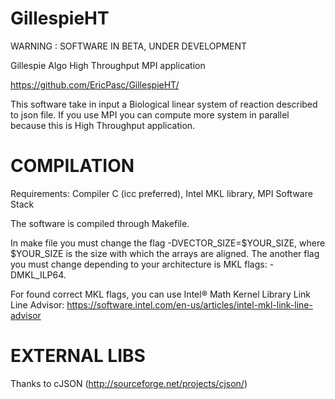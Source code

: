 GillespieHT
===========

WARNING : SOFTWARE IN BETA, UNDER DEVELOPMENT

Gillespie Algo High Throughput MPI application

https://github.com/EricPasc/GillespieHT/

This software take in input a Biological linear system of reaction described to json file.
If you use MPI you can compute more system in parallel because this is High Throughput application.

COMPILATION
===========

Requirements: Compiler C (icc preferred), Intel MKL library, MPI Software Stack

The software is compiled through Makefile.

In make file you must change the flag -DVECTOR_SIZE=$YOUR_SIZE, where $YOUR_SIZE is the size 
with which the arrays are aligned. The another flag you must change depending to your architecture
is MKL flags: -DMKL_ILP64.

For found correct MKL flags, you can use Intel® Math Kernel Library Link Line Advisor:
https://software.intel.com/en-us/articles/intel-mkl-link-line-advisor


EXTERNAL LIBS
=============

Thanks to cJSON (http://sourceforge.net/projects/cjson/)